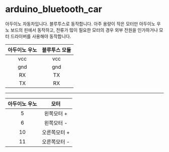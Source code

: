 # arduino_bluetooth_car

아두이노 자동차입니다. 블루투스로 동작합니다. 아주 용량이 작은 모터만 아두이노 우노 보드의 핀에서 동작하고, 전류가 많이 필요한 모터의 경우 외부 전원을 인가하거나 모터 드라이버를 사용해야 동작합니다. 

| 아두이노 우노  | 블루투스 모듈 |
| :------------: | :-----------: |
| vcc           |   vcc       |
| gnd           |   gnd       |
| RX            |   TX        |
| TX            |   RX        |


---
| 아두이노 우노  | 모터 |
| :------------: | :-----------: |
| 5           |   왼쪽모터 +      |
| 6           |   왼쪽모터 -       |
| 10            |   오른쪽모터 +   |
| 11            |   오른쪽모터 -    |
